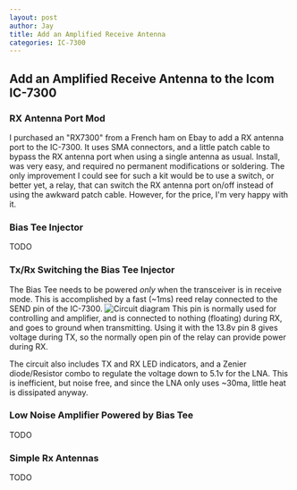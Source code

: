 ```yaml
---
layout: post
author: Jay 
title: Add an Amplified Receive Antenna 
categories: IC-7300
---
```


## Add an Amplified Receive Antenna to the Icom IC-7300

### RX Antenna Port Mod
I purchased an "RX7300" from a French ham on Ebay to add a RX
antenna port to the IC-7300. It uses SMA connectors,
and a little patch cable to bypass the RX antenna port when
using a single antenna as usual.
Install, was very easy, and required no permanent modifications or 
soldering. The only improvement I could see for such a kit would be to 
use a switch, or better yet, a relay, that can switch the RX antenna port
on/off instead of using the awkward patch cable. However, for the price, 
I'm very happy with it.


### Bias Tee Injector
TODO


### Tx/Rx Switching the Bias Tee Injector
The Bias Tee needs to be powered *only* when the transceiver
is in receive mode. This is accomplished by a fast (~1ms) reed relay
connected to the SEND pin of the IC-7300. 
![Circuit diagram](/assets/images/active_antenna_diagram.jpg)
This pin is normally
used for controlling and amplifier, and is connected to nothing
(floating) during RX, and goes to ground when transmitting. Using it
with the 13.8v pin 8 gives voltage during TX, so the normally open
pin of the relay can provide power during RX.

The circuit also includes TX and RX LED indicators, and a 
Zenier diode/Resistor combo to regulate the voltage down to 5.1v
for the LNA. This is inefficient, but noise free, and since the 
LNA only uses ~30ma, little heat is dissipated anyway.

### Low Noise Amplifier Powered by Bias Tee
TODO 


### Simple Rx Antennas
TODO
